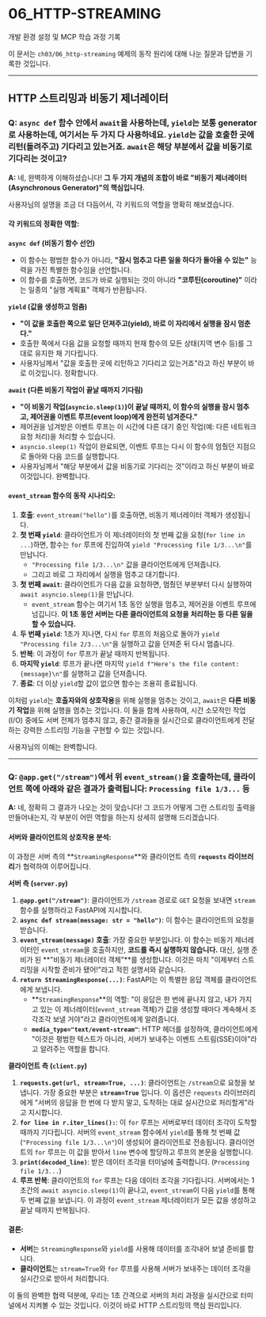 # 06_HTTP-STREAMING

개발 환경 설정 및 MCP 학습 과정 기록

이 문서는 `ch03/06_http-streaming` 예제의 동작 원리에 대해 나눈 질문과 답변을 기록한 것입니다.

---

## HTTP 스트리밍과 비동기 제너레이터

### Q: `async def` 함수 안에서 `await`을 사용하는데, `yield`는 보통 generator로 사용하는데, 여기서는 두 가지 다 사용하네요. `yield`는 값을 호출한 곳에 리턴(돌려주고) 기다리고 있는거죠. `await`은 해당 부분에서 값을 비동기로 기다리는 것이고?

**A:** 네, 완벽하게 이해하셨습니다! **그 두 가지 개념의 조합이 바로 "비동기 제너레이터(Asynchronous Generator)"의 핵심입니다.**

사용자님의 설명을 조금 더 다듬어서, 각 키워드의 역할을 명확히 해보겠습니다.

#### 각 키워드의 정확한 역할:

**`async def` (비동기 함수 선언)**
-   이 함수는 평범한 함수가 아니라, **"잠시 멈추고 다른 일을 하다가 돌아올 수 있는"** 능력을 가진 특별한 함수임을 선언합니다.
-   이 함수를 호출하면, 코드가 바로 실행되는 것이 아니라 **"코루틴(coroutine)"** 이라는 일종의 "실행 계획표" 객체가 반환됩니다.

**`yield` (값을 생성하고 멈춤)**
-   **"이 값을 호출한 쪽으로 일단 던져주고(yield), 바로 이 자리에서 실행을 잠시 멈춘다."**
-   호출한 쪽에서 다음 값을 요청할 때까지 현재 함수의 모든 상태(지역 변수 등)를 그대로 유지한 채 기다립니다.
-   사용자님께서 "값을 호출한 곳에 리턴하고 기다리고 있는거죠"라고 하신 부분이 바로 이것입니다. 정확합니다.

**`await` (다른 비동기 작업이 끝날 때까지 기다림)**
-   **"이 비동기 작업(`asyncio.sleep(1)`)이 끝날 때까지, 이 함수의 실행을 잠시 멈추고, 제어권을 이벤트 루프(event loop)에게 완전히 넘겨준다."**
-   제어권을 넘겨받은 이벤트 루프는 이 시간에 다른 대기 중인 작업(예: 다른 네트워크 요청 처리)을 처리할 수 있습니다.
-   `asyncio.sleep(1)` 작업이 완료되면, 이벤트 루프는 다시 이 함수의 멈췄던 지점으로 돌아와 다음 코드를 실행합니다.
-   사용자님께서 "해당 부분에서 값을 비동기로 기다리는 것"이라고 하신 부분이 바로 이것입니다. 완벽합니다.

#### `event_stream` 함수의 동작 시나리오:

1.  **호출**: `event_stream("hello")`를 호출하면, 비동기 제너레이터 객체가 생성됩니다.
2.  **첫 번째 `yield`**: 클라이언트가 이 제너레이터의 첫 번째 값을 요청(`for line in ...`)하면, 함수는 `for` 루프에 진입하여 `yield "Processing file 1/3...\n"`를 만납니다.
    -   `"Processing file 1/3...\n"` 값을 클라이언트에게 던져줍니다.
    -   그리고 바로 그 자리에서 실행을 멈추고 대기합니다.
3.  **첫 번째 `await`**: 클라이언트가 다음 값을 요청하면, 멈췄던 부분부터 다시 실행하여 `await asyncio.sleep(1)`을 만납니다.
    -   `event_stream` 함수는 여기서 1초 동안 실행을 멈추고, 제어권을 이벤트 루프에 넘깁니다. **이 1초 동안 서버는 다른 클라이언트의 요청을 처리하는 등 다른 일을 할 수 있습니다.**
4.  **두 번째 `yield`**: 1초가 지나면, 다시 `for` 루프의 처음으로 돌아가 `yield "Processing file 2/3...\n"`을 실행하고 값을 던져준 뒤 다시 멈춥니다.
5.  **반복**: 이 과정이 `for` 루프가 끝날 때까지 반복됩니다.
6.  **마지막 `yield`**: 루프가 끝나면 마지막 `yield f"Here's the file content: {message}\n"`를 실행하고 값을 던져줍니다.
7.  **종료**: 더 이상 `yield`할 값이 없으면 함수는 조용히 종료됩니다.

이처럼 `yield`는 **호출자와의 상호작용**을 위해 실행을 멈추는 것이고, `await`은 **다른 비동기 작업**을 위해 실행을 멈추는 것입니다. 이 둘을 함께 사용하여, 시간 소모적인 작업(I/O) 중에도 서버 전체가 멈추지 않고, 중간 결과들을 실시간으로 클라이언트에게 전달하는 강력한 스트리밍 기능을 구현할 수 있는 것입니다.

사용자님의 이해는 완벽합니다.

---

### Q: `@app.get("/stream")`에서 위 `event_stream()`을 호출하는데, 클라이언트 쪽에 아래와 같은 결과가 출력됩니다: `Processing file 1/3...` 등

**A:** 네, 정확히 그 결과가 나오는 것이 맞습니다! 그 코드가 어떻게 그런 스트리밍 출력을 만들어내는지, 각 부분이 어떤 역할을 하는지 상세히 설명해 드리겠습니다.

#### 서버와 클라이언트의 상호작용 분석:

이 과정은 서버 측의 **`StreamingResponse`**와 클라이언트 측의 **`requests` 라이브러리**가 협력하여 이루어집니다.

**서버 측 (`server.py`)**
1.  **`@app.get("/stream")`**: 클라이언트가 `/stream` 경로로 `GET` 요청을 보내면 `stream` 함수를 실행하라고 FastAPI에 지시합니다.
2.  **`async def stream(message: str = "hello")`**: 이 함수는 클라이언트의 요청을 받습니다.
3.  **`event_stream(message)` 호출**: 가장 중요한 부분입니다. 이 함수는 비동기 제너레이터인 `event_stream`을 호출하지만, **코드를 즉시 실행하지 않습니다.** 대신, 실행 준비가 된 **"비동기 제너레이터 객체"**를 생성합니다. 이것은 마치 "이제부터 스트리밍을 시작할 준비가 됐어!"라고 적힌 설명서와 같습니다.
4.  **`return StreamingResponse(...)`**: FastAPI는 이 특별한 응답 객체를 클라이언트에게 보냅니다.
    -   **`StreamingResponse`**의 역할: "이 응답은 한 번에 끝나지 않고, 내가 가지고 있는 이 제너레이터(`event_stream` 객체)가 값을 생성할 때마다 계속해서 조각조각 보낼 거야"라고 클라이언트에게 알려줍니다.
    -   **`media_type="text/event-stream"`**: HTTP 헤더를 설정하여, 클라이언트에게 "이것은 평범한 텍스트가 아니라, 서버가 보내주는 이벤트 스트림(SSE)이야"라고 알려주는 역할을 합니다.

**클라이언트 측 (`client.py`)**
1.  **`requests.get(url, stream=True, ...)`**: 클라이언트는 `/stream`으로 요청을 보냅니다. 가장 중요한 부분은 **`stream=True`** 입니다. 이 옵션은 `requests` 라이브러리에게 "서버의 응답을 한 번에 다 받지 말고, 도착하는 대로 실시간으로 처리할게"라고 지시합니다.
2.  **`for line in r.iter_lines():`**: 이 `for` 루프는 서버로부터 데이터 조각이 도착할 때까지 기다립니다. 서버의 `event_stream` 함수에서 `yield`를 통해 첫 번째 값(`"Processing file 1/3...\n"`)이 생성되어 클라이언트로 전송됩니다. 클라이언트의 `for` 루프는 이 값을 받아서 `line` 변수에 할당하고 루프의 본문을 실행합니다.
3.  **`print(decoded_line)`**: 받은 데이터 조각을 터미널에 출력합니다. (`Processing file 1/3...`)
4.  **루프 반복**: 클라이언트의 `for` 루프는 다음 데이터 조각을 기다립니다. 서버에서는 1초간의 `await asyncio.sleep(1)`이 끝나고, `event_stream`이 다음 `yield`를 통해 두 번째 값을 보냅니다. 이 과정이 `event_stream` 제너레이터가 모든 값을 생성하고 끝날 때까지 반복됩니다.

#### 결론:

-   **서버**는 `StreamingResponse`와 `yield`를 사용해 데이터를 조각내어 보낼 준비를 합니다.
-   **클라이언트**는 `stream=True`와 `for` 루프를 사용해 서버가 보내주는 데이터 조각을 실시간으로 받아서 처리합니다.

이 둘의 완벽한 협력 덕분에, 우리는 1초 간격으로 서버의 처리 과정을 실시간으로 터미널에서 지켜볼 수 있는 것입니다. 이것이 바로 HTTP 스트리밍의 핵심 원리입니다. 